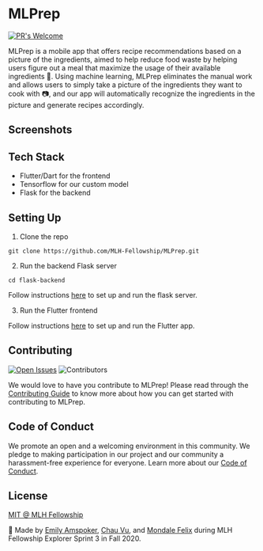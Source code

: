 # MLPrep

[![PR's Welcome](https://img.shields.io/badge/PRs-welcome-brightgreen.svg?style=flat-square)](https://github.com/MLH-Fellowship/MLPrep/pulls)

MLPrep is a mobile app that offers recipe recommendations based on a picture of the ingredients, aimed to help reduce food waste by helping users figure out a meal that maximize the usage of their available ingredients 🥗. Using machine learning, MLPrep eliminates the manual work and allows users to simply take a picture of the ingredients they want to cook with 📷, and our app will automatically recognize the ingredients in the picture and generate recipes accordingly.

## Screenshots


## Tech Stack

- Flutter/Dart for the frontend
- Tensorflow for our custom model
- Flask for the backend

## Setting Up

1. Clone the repo
```
git clone https://github.com/MLH-Fellowship/MLPrep.git
```

2. Run the backend Flask server
```
cd flask-backend
```
Follow instructions [here](./flask-backend/README.md) to set up and run the flask server.

3. Run the Flutter frontend

Follow instructions [here](./flutter-frontend/README.md) to set up and run the Flutter app.

## Contributing

[![Open Issues](https://img.shields.io/github/issues-raw/MLH-Fellowship/MLPrep?style=flat-square)](https://github.com/MLH-Fellowship/MLPrep/issues)
![Contributors](https://img.shields.io/github/contributors/MLH-Fellowship/MLPrep?style=flat-square)

We would love to have you contribute to MLPrep! Please read through the [Contributing Guide](./CONTRIBUTING.md) to know more about how you can get started with contributing to MLPrep.

## Code of Conduct

We promote an open and a welcoming environment in this community. We pledge to making participation in our project and our community a harassment-free experience for everyone. Learn more about our [Code of Conduct](./CODE_OF_CONDUCT.md).

## License

[MIT @ MLH Fellowship](./LICENSE.md)

🙌 Made by [Emily Amspoker](https://github.com/eamspoker), [Chau Vu](https://github.com/cqvu), and [Mondale Felix](https://github.com/MondaleFelix) during MLH Fellowship Explorer Sprint 3 in Fall 2020.
